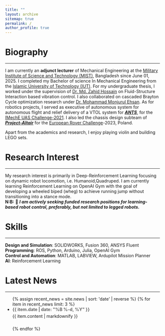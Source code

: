 ```yaml
---
title: ""
layout: archive
sitemap: true
permalink: /
author_profile: true
---
```


<!--<img src="/assets/images/Rishad_side_view.jpg" width="340px" alt="Nora Loose" align="right" padding="20px" />-->


# Biography
---
I am currently an **adjunct lecturer** of Mechanical Engineering at the [Military Institute of Science and Technology (MIST)](https://mist.ac.bd/), Bangladesh since June 01, 2025. I completed my Bachelor of science In Mechanical Engineering from the [Islamic University of Technology (IUT)](https://www.iutoic-dhaka.edu/). For my undergraduate thesis, I worked under the supervision of [Dr. Md. Zahid Hossain](https://mpe.iutoic-dhaka.edu/profile/zahid/education) on Fluid-Structure Interaction based vibration control. I also collaborated on cascaded Brayton Cycle optimization research under [Dr. Mohammad Monjurul Ehsan](https://mpe.iutoic-dhaka.edu/profile/ehsan/education). As for robotics projects, I served as executive of autonomous system for autonomous flight and relief delivery of a VTOL system for [***ANTS***](https://www.linkedin.com/company/bewithants/posts/?feedView=all), for the [IMechE UAS Challenge-2021](https://www.imeche.org/events/challenges/uas-challenge). I also led the chassis design subteam of [***Project-Altair***](https://www.altairrover.com/) for the [European Rover Challenge](https://roverchallenge.eu/)-2023, Poland. 

Apart from the academics and research, I enjoy playing violin and building LEGO sets.


# Research Interest
---
My research interest is primarily in Deep-Reinforcement Learning focusing on dynamic robot locomotion, i.e. Humanoid,Quadruped. I am currently learning Reinforcement Learning on OpenAI Gym with the goal of developing a wheeled biped (wheg) to achieve running jump without transitioning into a stance mode.  
**N:B:** 🚨 _**I am actively seeking funded research positions for learning-based robot control, preferably, but not limited to legged robots.**_



# Skills
---
**Design and Simulation**: SOLIDWORKS, Fusion 360, ANSYS Fluent  
**Programming**: ROS, Python, Arduino, Julia, OpenAI Gym  
**Control and Automation**: MATLAB, LABVIEW, Ardupilot Mission Planner  
**AI**: Reinforcement Learning


# Latest News
---
<ul>
  {% assign recent_news = site.news | sort: 'date' | reverse %}
  {% for item in recent_news limit: 3 %}
    <li style="margin-bottom: 1.5rem;">
      <time datetime="{{ item.date | date_to_xmlschema }}" style="font-weight: bold; color: #666;">
        {{ item.date | date: "%B %-d, %Y" }}
      </time>
      <p style="margin: 0.3rem 0 0;">
        {{ item.content | markdownify }}
      </p>
    </li>
  {% endfor %}
</ul>
